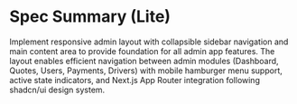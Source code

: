 # Spec Summary (Lite)

Implement responsive admin layout with collapsible sidebar navigation and main content area to provide foundation for all admin app features. The layout enables efficient navigation between admin modules (Dashboard, Quotes, Users, Payments, Drivers) with mobile hamburger menu support, active state indicators, and Next.js App Router integration following shadcn/ui design system.
